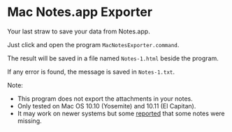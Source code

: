 # Mac Notes.app Exporter

Your last straw to save your data from Notes.app.

Just click and open the program `MacNotesExporter.command`.

The result will be saved in a file named `Notes-1.html` beside the program.

If any error is found, the message is saved in `Notes-1.txt`.

Note:

*   This program does not export the attachments in your notes.
*   Only tested on Mac OS 10.10 (Yosemite) and 10.11 (El Capitan).
*   It may work on newer systems but some [reported] that some notes were missing.

[reported]: https://github.com/jakwings/mac-notes-exporter/issues/1

